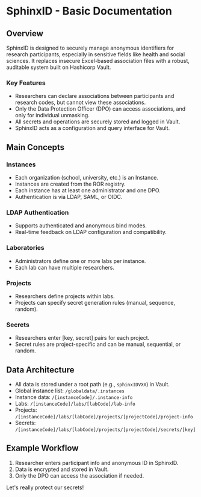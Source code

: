 # SphinxID - Basic Documentation

## Overview

SphinxID is designed to securely manage anonymous identifiers for research participants, especially in sensitive fields like health and social sciences. It replaces insecure Excel-based association files with a robust, auditable system built on Hashicorp Vault.

### Key Features

- Researchers can declare associations between participants and research codes, but cannot view these associations.
- Only the Data Protection Officer (DPO) can access associations, and only for individual unmasking.
- All secrets and operations are securely stored and logged in Vault.
- SphinxID acts as a configuration and query interface for Vault.

## Main Concepts

### Instances

- Each organization (school, university, etc.) is an Instance.
- Instances are created from the ROR registry.
- Each instance has at least one administrator and one DPO.
- Authentication is via LDAP, SAML, or OIDC.

### LDAP Authentication

- Supports authenticated and anonymous bind modes.
- Real-time feedback on LDAP configuration and compatibility.

### Laboratories

- Administrators define one or more labs per instance.
- Each lab can have multiple researchers.

### Projects

- Researchers define projects within labs.
- Projects can specify secret generation rules (manual, sequence, random).

### Secrets

- Researchers enter [key, secret] pairs for each project.
- Secret rules are project-specific and can be manual, sequential, or random.

## Data Architecture

- All data is stored under a root path (e.g., `sphinxIDVXX`) in Vault.
- Global instance list: `/globaldata/.instances`
- Instance data: `/[instanceCode]/.instance-info`
- Labs: `/[instanceCode]/labs/[labCode]/lab-info`
- Projects: `/[instanceCode]/labs/[labCode]/projects/[projectCode]/project-info`
- Secrets: `/[instanceCode]/labs/[labCode]/projects/[projectCode]/secrets/[key]`

## Example Workflow

1. Researcher enters participant info and anonymous ID in SphinxID.
2. Data is encrypted and stored in Vault.
3. Only the DPO can access the association if needed.

Let's really protect our secrets!